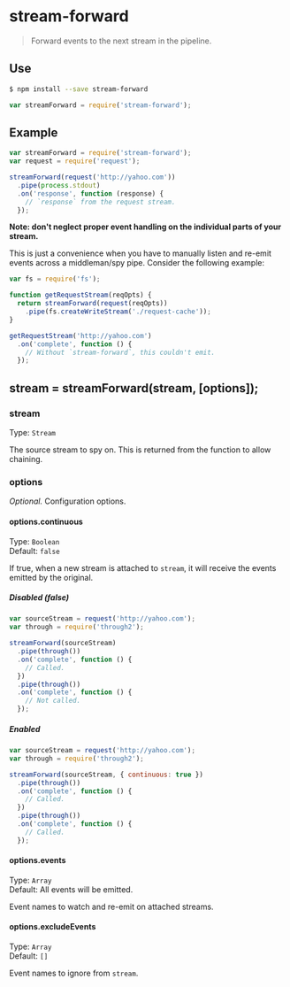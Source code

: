 # stream-forward

> Forward events to the next stream in the pipeline.

## Use

```sh
$ npm install --save stream-forward
```
```js
var streamForward = require('stream-forward');
```

## Example

```js
var streamForward = require('stream-forward');
var request = require('request');

streamForward(request('http://yahoo.com'))
  .pipe(process.stdout)
  .on('response', function (response) {
    // `response` from the request stream.
  });
```

**Note: don't neglect proper event handling on the individual parts of your stream.**

This is just a convenience when you have to manually listen and re-emit events across a middleman/spy pipe. Consider the following example:

```js
var fs = require('fs');

function getRequestStream(reqOpts) {
  return streamForward(request(reqOpts))
    .pipe(fs.createWriteStream('./request-cache'));
}

getRequestStream('http://yahoo.com')
  .on('complete', function () {
    // Without `stream-forward`, this couldn't emit.
  });
```

## stream = streamForward(stream, [options]);


### stream

Type: `Stream`

The source stream to spy on. This is returned from the function to allow chaining.


### options

*Optional.* Configuration options.


#### options.continuous

Type: `Boolean`
<br>Default: `false`

If true, when a new stream is attached to `stream`, it will receive the events emitted by the original.

##### Disabled (false)
```js
var sourceStream = request('http://yahoo.com');
var through = require('through2');

streamForward(sourceStream)
  .pipe(through())
  .on('complete', function () {
    // Called.
  })
  .pipe(through())
  .on('complete', function () {
    // Not called.
  });
```

##### Enabled
```js
var sourceStream = request('http://yahoo.com');
var through = require('through2');

streamForward(sourceStream, { continuous: true })
  .pipe(through())
  .on('complete', function () {
    // Called.
  })
  .pipe(through())
  .on('complete', function () {
    // Called.
  });
```


#### options.events

Type: `Array`
<br>Default: All events will be emitted.

Event names to watch and re-emit on attached streams.


#### options.excludeEvents

Type: `Array`
<br>Default: `[]`

Event names to ignore from `stream`.
